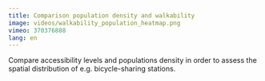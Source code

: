 ```yaml
---
title: Comparison population density and walkability
image: videos/walkability_population_heatmap.png
vimeo: 370376888
lang: en
---
```


Compare accessibility levels and populations density in order to assess the spatial distribution of e.g. bicycle-sharing stations. 